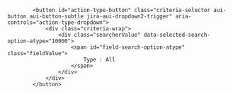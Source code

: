 <form class="aui navigator-search query-component generic-styled">
<div class="aui-group">
<div class="aui-item search-wrap">
<div class="search-container" data-mode="basic">
<div class="search-field-container">
<div class="search-criteria-container">
<div class="search-criteria"> 


</div>
</div>
</div>
</div>
</div>
</div>
</form>

            <button id="action-type-button" class="criteria-selector aui-button aui-button-subtle jira-aui-dropdown2-trigger" aria-controls="action-type-dropdown">
                <div class="criteria-wrap">
                    <div class="searcherValue" data-selected-search-option-atype="10000">
                        <span id="field-search-option-atype" class="fieldValue">
                            Type : All
                        </span>
                    </div>
                </div>
            </button>
